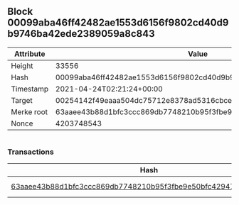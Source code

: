 ## Block 00099aba46ff42482ae1553d6156f9802cd40d9b9746ba42ede2389059a8c843

Attribute | Value
--- | ---
Height | 33556
Hash | 00099aba46ff42482ae1553d6156f9802cd40d9b9746ba42ede2389059a8c843
Timestamp | 2021-04-24T02:21:24+00:00
Target | 00254142f49eaaa504dc75712e8378ad5316cbcead634704b3734b6271167cc4
Merke root | 63aaee43b88d1bfc3ccc869db7748210b95f3fbe9e50bfc42947d8d5950dbf57
Nonce | 4203748543

```

```

### Transactions

Hash | Amount
--- | ---
[63aaee43b88d1bfc3ccc869db7748210b95f3fbe9e50bfc42947d8d5950dbf57](63aaee43b88d1bfc3ccc869db7748210b95f3fbe9e50bfc42947d8d5950dbf57.md) | 10.00000000 SKEPTI 
